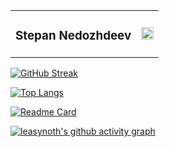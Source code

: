 <table align="left" border=0>
<tr> 
<td> <h3 style="text-align: left"> Stepan Nedozhdeev </h3> </td> 
<td> <div style="float: right"> <img height="20" src="https://komarev.com/ghpvc/?username=leasynoth&color=blue" /> </div> </td>
</tr>
</table>

[![GitHub Streak](http://github-readme-streak-stats.herokuapp.com?user=leasynoth&theme=nord)](https://github.com/leasynoth)

[![Top Langs](https://github-readme-stats.vercel.app/api/top-langs/?username=leasynoth&layout=compact&theme=nord)](https://github.com/leasynoth)

[![Readme Card](https://github-readme-stats.vercel.app/api/pin/?username=leasynoth&theme=nord&repo=py_sort)](https://github.com/leasynoth/py_sort)

[![leasynoth's github activity graph](https://activity-graph.herokuapp.com/graph?username=leasynoth&theme=nord)](https://github.com/leasynoth)

